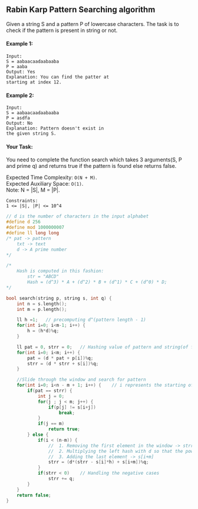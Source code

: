 ## Rabin Karp Pattern Searching algorithm

Given a string S and a pattern P of lowercase characters. The task is to check if the pattern is present in string or not.

#### Example 1:

```
Input:
S = aabaacaadaabaaba
P = aaba
Output: Yes
Explanation: You can find the patter at
starting at index 12.
```

#### Example 2:

```
Input:
S = aabaacaadaabaaba
P = asdfa
Output: No
Explanation: Pattern doesn't exist in
the given string S.
```

#### Your Task:

You need to complete the function search which takes 3 arguments(S, P and prime q) and returns true if the pattern is found else returns false.

Expected Time Complexity: `O(N + M)`.  
Expected Auxiliary Space: `O(1)`.  
Note: N = |S|, M = |P|.

```
Constraints:
1 <= |S|, |P| <= 10^4
```

```c++
// d is the number of characters in the input alphabet
#define d 256
#define mod 1000000007
#define ll long long
/* pat -> pattern
	txt -> text
	d -> A prime number
*/

/*
    Hash is computed in this fashion:
        str = "ABCD"
        Hash = (d^3) * A + (d^2) * B + (d^1) * C + (d^0) * D;
*/

bool search(string p, string s, int q) {
    int n = s.length();
    int m = p.length();

    ll h =1;   // precomputing d^(pattern length - 1)
    for(int i=0; i<m-1; i++) {
        h = (h*d)%q;
    }

    ll pat = 0, strr = 0;   // Hashing value of pattern and string(of first window)
    for(int i=0; i<m; i++) {
        pat = (d * pat + p[i])%q;
        strr = (d * strr + s[i])%q;
    }

    //Slide through the window and search for pattern
    for(int i=0; i<n - m + 1; i++) {    // i represents the starting of the substring
        if(pat == strr) {
            int j = 0;
            for(j ; j < m; j++) {
                if(p[j] != s[i+j])
                    break;
            }
            if(j == m)
                return true;
        } else {
            if(i < (n-m)) {
                //  1. Removing the first element in the window -> strr - s[i]*h
                //  2. Multiplying the left hash with d so that the power of the first element is (d^m-1) and so on
                //  3. Adding the last element -> s[i+m]
                strr = (d*(strr - s[i]*h) + s[i+m])%q;
            }
            if(strr < 0)    // Handling the negative cases
                strr += q;
        }
    }
    return false;
}
```
